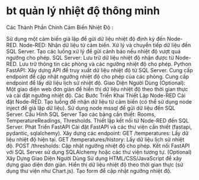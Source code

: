 # bt quản lý nhiệt độ thông minh 
Các Thành Phần Chính Cảm Biến Nhiệt Độ :

Sử dụng một cảm biến giả lập để gửi dữ liệu nhiệt độ định kỳ đến Node-RED. Node-RED:
Nhận dữ liệu từ cảm biến. Xử lý và chuyển tiếp dữ liệu đến SQL Server. Tạo các luồng xử lý để gửi cảnh báo nếu nhiệt độ vượt quá ngưỡng cho phép. SQL Server:
Lưu trữ dữ liệu nhiệt độ nhận được từ Node-RED. Lưu trữ thông tin các phòng và các ngưỡng nhiệt độ cho phép. Python FastAPI:
Xây dựng API để truy xuất dữ liệu nhiệt độ từ SQL Server. Cung cấp endpoint để cập nhật ngưỡng nhiệt độ cho phép của các phòng. Cung cấp endpoint để lấy dữ liệu lịch sử nhiệt độ. Giao Diện Người Dùng (Optional):
Một giao diện web đơn giản để hiển thị dữ liệu nhiệt độ theo thời gian thực và cài đặt ngưỡng nhiệt độ. Các Bước Triển Khai
Thiết Lập Node-RED Cài đặt Node-RED. Tạo luồng để nhận dữ liệu từ cảm biến (có thể sử dụng node inject để giả lập dữ liệu). Sử dụng node mssql để gửi dữ liệu đến SQL Server.
Cấu Hình SQL Server Tạo các bảng cần thiết: Rooms, TemperatureReadings, Thresholds. Thiết lập kết nối từ Node-RED đến SQL Server.
Phát Triển FastAPI Cài đặt FastAPI và các thư viện cần thiết (fastapi, pydantic, sqlalchemy). Xây dựng các endpoint: GET /temperatures: Lấy dữ liệu nhiệt độ hiện tại. GET /temperatures/history: Lấy dữ liệu lịch sử nhiệt độ. POST /thresholds: Cập nhật ngưỡng nhiệt độ cho phép. Kết nối FastAPI với SQL Server sử dụng SQLAlchemy hoặc các thư viện tương tự.
(Optional) Xây Dựng Giao Diện Người Dùng Sử dụng HTML/CSS/JavaScript để xây dựng giao diện đơn giản. Hiển thị dữ liệu nhiệt độ theo thời gian thực (sử dụng thư viện như Chart.js). Tạo form để cập nhật ngưỡng nhiệt độ.
